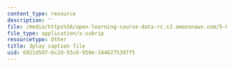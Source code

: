```yaml
---
content_type: resource
description: ''
file: /media/https%3A/open-learning-course-data-rc.s3.amazonaws.com/5-61-physical-chemistry-fall-2017/6921d5d7bc2d55c6950e2446275397f5_JzW4RYICOdA.vtt
file_type: application/x-subrip
resourcetype: Other
title: 3play caption file
uid: 6921d5d7-bc2d-55c6-950e-2446275397f5
---
```

